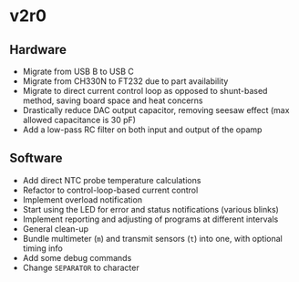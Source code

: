 # v2r0

## Hardware
* Migrate from USB B to USB C
* Migrate from CH330N to FT232 due to part availability
* Migrate to direct current control loop as opposed to shunt-based method, saving board space and heat concerns
* Drastically reduce DAC output capacitor, removing seesaw effect (max allowed capacitance is 30 pF)
* Add a low-pass RC filter on both input and output of the opamp

## Software
* Add direct NTC probe temperature calculations
* Refactor to control-loop-based current control
* Implement overload notification
* Start using the LED for error and status notifications (various blinks)
* Implement reporting and adjusting of programs at different intervals
* General clean-up
* Bundle multimeter (`m`) and transmit sensors (`t`) into one, with optional timing info
* Add some debug commands
* Change `SEPARATOR` to character
